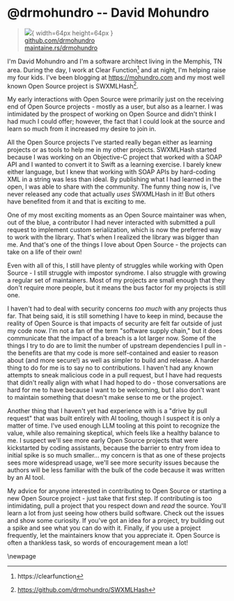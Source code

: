 # @drmohundro -- David Mohundro

> ![](https://github.com/drmohundro.png){ width=64px height=64px }  
> [github.com/drmohundro](https://github.com/drmohundro)  
> [maintaine.rs/drmohundro](https://maintaine.rs/drmohundro)

I'm David Mohundro and I'm a software architect living in the Memphis, TN area. During the day, I work at Clear Function[^254] and at night, I'm helping raise my four kids. I've been blogging at https://mohundro.com and my most well known Open Source project is SWXMLHash[^253].

My early interactions with Open Source were primarily just on the receiving end of Open Source projects - mostly as a user, but also as a learner. I was intimidated by the prospect of working on Open Source and didn't think I had much I could offer; however, the fact that I could look at the source and learn so much from it increased my desire to join in.

All the Open Source projects I've started really began either as learning projects or as tools to help me in my other projects. SWXMLHash started because I was working on an Objective-C project that worked with a SOAP API and I wanted to convert it to Swift as a learning exercise. I barely knew either language, but I knew that working with SOAP APIs by hard-coding XML in a string was less than ideal. By publishing what I had learned in the open, I was able to share with the community. The funny thing now is, I've never released any code that actually _uses_ SWXMLHash in it! But others have benefited from it and that is exciting to me.

One of my most exciting moments as an Open Source maintainer was when, out of the blue, a contributor I had never interacted with submitted a pull request to implement custom serialization, which is now the preferred way to work with the library. That's when I realized the library was bigger than me. And that's one of the things I love about Open Source - the projects can take on a life of their own!

Even with all of this, I still have plenty of struggles while working with Open Source - I still struggle with impostor syndrome. I also struggle with growing a regular set of maintainers. Most of my projects are small enough that they don't require more people, but it means the bus factor for my projects is still one.

I haven't had to deal with security concerns _too much_ with any projects thus far. That being said, it is still something I have to keep in mind, because the reality of Open Source is that impacts of security are felt far outside of just my code now. I'm not a fan of the term "software supply chain," but it does communicate that the impact of a breach is a lot larger now. Some of the things I try to do are to limit the number of upstream dependencies I pull in - the benefits are that my code is more self-contained and easier to reason about (and more secure!) as well as simpler to build and release. A harder thing to do for me is to say no to contributions. I haven't had any known attempts to sneak malicious code in a pull request, but I have had requests that didn't really align with what I had hoped to do - those conversations are hard for me to have because I want to be welcoming, but I also don't want to maintain something that doesn't make sense to me or the project.

Another thing that I haven't yet had experience with is a "drive by pull request" that was built entirely with AI tooling, though I suspect it is only a matter of time. I've used enough LLM tooling at this point to recognize the value, while also remaining skeptical, which feels like a healthy balance to me. I suspect we'll see more early Open Source projects that were kickstarted by coding assistants, because the barrier to entry from idea to initial spike is so much smaller... my concern is that as one of these projects sees more widespread usage, we'll see more security issues because the authors will be less familiar with the bulk of the code because it was written by an AI tool.

My advice for anyone interested in contributing to Open Source or starting a new Open Source project - just take that first step. If contributing is too intimidating, pull a project that you respect down and _read_ the source. You'll learn a lot from just seeing how others build software. Check out the issues and show some curiosity. If you've got an idea for a project, try building out a spike and see what you can do with it. Finally, if you use a project frequently, let the maintainers know that you appreciate it. Open Source is often a thankless task, so words of encouragement mean a lot!

\newpage


[^253]: https://github.com/drmohundro/SWXMLHash
[^254]: https://clearfunction
